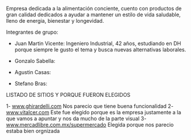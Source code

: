 Empresa dedicada a la alimentación conciente, cuento con productos de gran calidad dedicados a ayudar a mantener un estilo de vida saludable, lleno de energia, bienestar y longevidad.

Integrantes de grupo:

- Juan Martin Vicente: Ingeniero Industrial, 42 años, estudiando en DH porque siempre le gusto el tema y busca nuevas alternativas laborales.

- Gonzalo Sabella:
- Agustin Casas:
- Stefano  Bras:


LISTADO DE SITIOS Y PORQUE FUERON ELEGIDOS

1- www.ghirardelli.com Nos parecio que tiene buena funcionalidad
2- www.vitalcer.com Este fue elegido porque es la empresa justamente a la que vamos a apuntar y nos da mucho de la parte visual
3- www.mercadlibre.com.mx/supermercado Elegida porque nos parecio estaba bien orgnizada